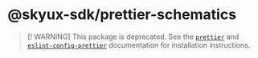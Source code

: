 # @skyux-sdk/prettier-schematics

> [! WARNING]
> This package is deprecated. See the [`prettier`](https://prettier.io/docs/) and [`eslint-config-prettier`](https://github.com/prettier/eslint-config-prettier) documentation for installation instructions.
